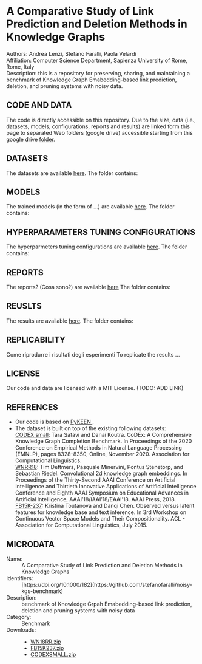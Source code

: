 # A Comparative Study of Link Prediction and Deletion Methods in Knowledge Graphs
Authors: Andrea Lenzi, Stefano Faralli, Paola Velardi<br>
Affiliation: Computer Science Department, Sapienza University of Rome, Rome, Italy<br>
Description: this is a repository for preserving, sharing, and maintaining a benchmark of Knowledge Graph Emabedding-based link prediction, deletion, and pruning systems with noisy data.<br>

## CODE AND DATA
The code is directly accessible on this repository.  Due to the size, data (i.e., datasets, models, configurations, reports and results) are linked form this page to separated Web folders (google drive) accessible starting from this google drive  <a href="https://drive.google.com/drive/folders/1h_B_0Kent6_F9j8xghKmgAejFF2vRyH-?usp=share_link">folder</a>.

## DATASETS

The datasets are available <a href="https://drive.google.com/drive/folders/19uCbXuMMIgJlMD5JTJAdg8odIsPycWDl?usp=share_link">here</a>.
The folder contains:

## MODELS

The trained models (in the form of ...) are available <a href="https://drive.google.com/drive/folders/1VW3s2XTPz7AaUgjqYn9AbW9N1RqQETsk?usp=share_link">here</a>. 
The folder contains:


## HYPERPARAMETERS TUNING CONFIGURATIONS

The hyperparmeters tuning configurations are available <a href="https://drive.google.com/drive/folders/11S3kD3Q2xLzyuobEVGK4tYV_ZjWvkLQn?usp=share_link">here</a>.
The folder contains:


## REPORTS
The reports? (Cosa sono?) are available <a href="https://drive.google.com/drive/folders/105h7Wc_JgBfKVCu7uKreBtDQ-U8FFlq-?usp=share_link">here</a>
The folder contains:

## REUSLTS
The results are available <a href="https://drive.google.com/drive/folders/1m2KgYbSbMXM1VmC5snmuT9UFhH11MRO1?usp=share_link">here</a>.
The folder contains:


## REPLICABILITY
Come riprodurre i risultati degli esperimenti 
To replicate the results ...

## LICENSE
Our code and data are licensed with a MIT License.  (TODO: ADD LINK)


## REFERENCES
- Our code is based on <a href="https://github.com/pykeen/pykeen"> PyKEEN </a>.<br>
- The dataset is built on top of the existing following datasets:<br>
  <a href="https://github.com/tsafavi/codex">CODEX small</a>: Tara Safavi and Danai Koutra. CoDEx: A Comprehensive Knowledge Graph Completion
Benchmark. In Proceedings of the 2020 Conference on Empirical Methods in Natural Language
Processing (EMNLP), pages 8328–8350, Online, November 2020. Association for Computational
Linguistics. <br>
  <a href="https://github.com/TimDettmers/ConvE">WNRR18</a>: Tim Dettmers, Pasquale Minervini, Pontus Stenetorp, and Sebastian Riedel. Convolutional 2d
knowledge graph embeddings. In Proceedings of the Thirty-Second AAAI Conference on Artificial
Intelligence and Thirtieth Innovative Applications of Artificial Intelligence Conference and Eighth
AAAI Symposium on Educational Advances in Artificial Intelligence, AAAI’18/IAAI’18/EAAI’18.
AAAI Press, 2018.<br>
  <a href="https://www.microsoft.com/en-us/download/details.aspx?id=52312">FB15K-237</a>: Kristina Toutanova and Danqi Chen. Observed versus latent features for knowledge base and
text inference. In 3rd Workshop on Continuous Vector Space Models and Their Compositionality.
ACL - Association for Computational Linguistics, July 2015.<br>

## MICRODATA

<article typeof="dcat:Dataset">
    <dl>
      <dt>Name:</dt>
      <dd property="dc:title">A Comparative Study of Link Prediction and Deletion Methods in Knowledge Graphs</dd>
      <dt>Identifiers:</dt>
      <dd property="dc:identifier">[https://doi.org/10.1000/182](https://github.com/stefanofaralli/noisy-kgs-benchmark)</dd>
      <dt>Description:</dt>
      <dd property="dc:description">benchmark of Knowledge Grpah Emabedding-based link prediction, deletion and pruning systems with noisy data</dd>
      <dt>Category:</dt>
      <dd rel="dc:subject">Benchmark</dd>
      <dt class="field-label">Downloads:</dt>
      <dd>
        <ul>
          <li>
            <a rel="dcat:distribution" href="https://drive.google.com/file/d/1jqdLffdzJFeCGN2jD7Xt1qWGXyGn6o27/view?usp=share_link"><span property="dcat:mediaType" content="application/tsv+zip">WN18RR.zip</span></a>
          </li>
            <li>
            <a rel="dcat:distribution" href="https://drive.google.com/file/d/1i6ZkOsmymcXvfiEF3GgVok4yCr4lNTxV/view?usp=share_link"><span property="dcat:mediaType" content="application/tsv+zip">FB15K237.zip</span></a>
          </li>
              <li>
            <a rel="dcat:distribution" href="https://drive.google.com/file/d/1PNG9Sj0EF-EeT8eYzFcWWLI0EPr7KgfY/view?usp=share_link"><span property="dcat:mediaType" content="application/tsv+zip">CODEXSMALL.zip</span></a>
          </li>
        </ul>
      </dd>
    </dl>
  </article>

